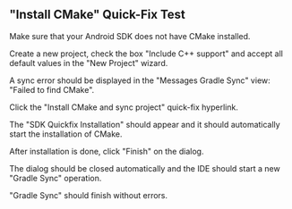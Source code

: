 ## "Install CMake" Quick-Fix Test

Make sure that your Android SDK does not have CMake installed.

Create a new project, check the box "Include C++ support" and
accept all default values in the "New Project" wizard.

A sync error should be displayed in the "Messages Gradle Sync"
view: "Failed to find CMake".

Click the "Install CMake and sync project" quick-fix hyperlink.

The "SDK Quickfix Installation" should appear and it should
automatically start the installation of CMake.

After installation is done, click "Finish" on the dialog.

The dialog should be closed automatically and the IDE should
start a new "Gradle Sync" operation.

"Gradle Sync" should finish without errors.